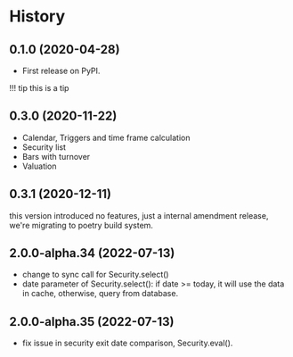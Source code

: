 # History

## 0.1.0 (2020-04-28)


* First release on PyPI.

!!! tip
    this is a tip

## 0.3.0 (2020-11-22)

* Calendar, Triggers and time frame calculation
* Security list
* Bars with turnover
* Valuation

## 0.3.1 (2020-12-11)

this version introduced no features, just a internal amendment release, we're migrating to poetry build system.

## 2.0.0-alpha.34 (2022-07-13)

* change to sync call for Security.select()
* date parameter of Security.select(): if date >= today, it will use the data in cache, otherwise, query from database.

## 2.0.0-alpha.35 (2022-07-13)

* fix issue in security exit date comparison, Security.eval().
